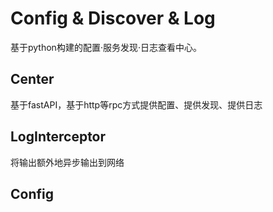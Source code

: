 # Config & Discover & Log
基于python构建的配置·服务发现·日志查看中心。
## Center
基于fastAPI，基于http等rpc方式提供配置、提供发现、提供日志
## LogInterceptor
将输出额外地异步输出到网络
## Config
